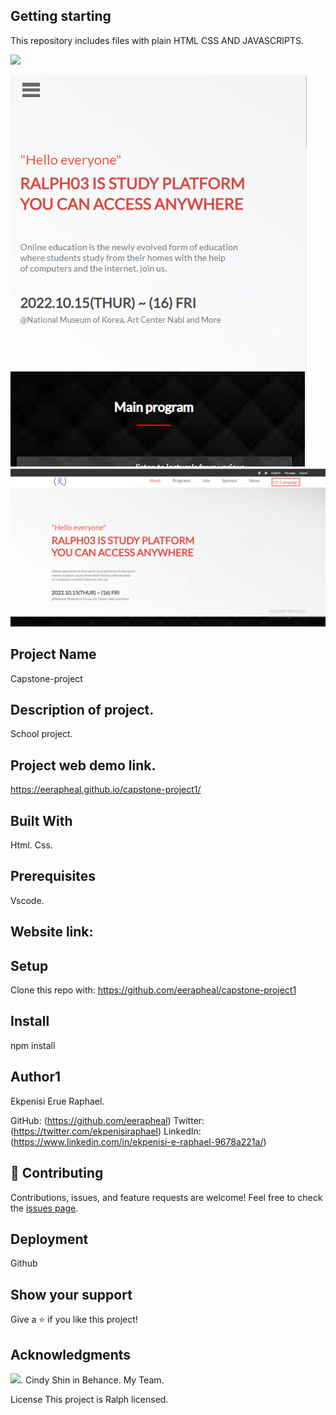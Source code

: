 ## Getting starting
This repository includes files with plain HTML CSS AND JAVASCRIPTS.

![](https://img.shields.io/badge/Microverse-blueviolet)

![](./images/capstone-project-MOBILE.png)
![](./images/capstone-project-DESKTOP.png)
## Project Name
Capstone-project

## Description of project.
School project.

## Project web demo link.
https://eerapheal.github.io/capstone-project1/
## Built With
Html. Css.

## Prerequisites
Vscode.

## Website link: 


## Setup
Clone this repo with:
https://github.com/eerapheal/capstone-project1

## Install
npm install

## Author1
Ekpenisi Erue Raphael.
 
GitHub: (https://github.com/eerapheal) 
Twitter: (https://twitter.com/ekpenisiraphael) 
LinkedIn: (https://www.linkedin.com/in/ekpenisi-e-raphael-9678a221a/)


## 🤝 Contributing
Contributions, issues, and feature requests are welcome!
Feel free to check the [issues page](../../issues/).

## Deployment
Github

## Show your support
Give a ⭐️ if you like this project!

## Acknowledgments
![](https://img.shields.io/badge/Microverse-blueviolet).
Cindy Shin in Behance.
My Team.

License
This project is Ralph licensed.

